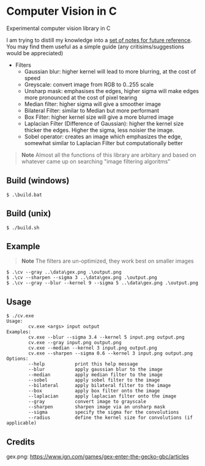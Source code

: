 # Computer Vision in C

Experimental computer vision library in C

I am trying to distill my knowledge into a [set of notes for future reference](./docs/basic.md). You may find them useful as a simple guide (any critisims/suggestions would be appreciated)

- Filters
  - Gaussian blur: higher kernel will lead to more blurring, at the cost of speed
  - Greyscale: convert image from RGB to 0..255 scale
  - Unsharp mask: emphasises the edges, higher sigma will make edges more pronounced at the cost of pixel tearing
  - Median filter: higher sigma will give a smoother image 
  - Bilateral Filter: similar to Median but more performant
  - Box Filter: higher kernel size will give a more blurred image 
  - Laplacian Filter (Difference of Gaussian): higher the kernel size thicker the edges. 
    Higher the sigma, less noisier the image.
  - Sobel operator: creates an image which emphasizes the edge, somewhat similar to Laplacian Filter
    but computationally better


> **Note**
> Almost all the functions of this library are arbitary and based on whatever came up on searching "image filtering algoritms"


## Build (windows)

```console
$ .\build.bat
```

## Build (unix)

```console
$ ./build.sh
```

## Example

> **Note**
> The filters are un-optimized, they work best on smaller images

```console
$ .\cv --gray ..\data\gex.png .\output.png
$ .\cv --sharpen --sigma 3 ..\data\gex.png .\output.png
$ .\cv --gray --blur --kernel 9 --sigma 5 ..\data\gex.png .\output.png
```

## Usage

```console
$ ./cv.exe
Usage:
        cv.exe <args> input output
Examples:
        cv.exe --blur --sigma 3.4 --kernel 5 input.png output.png
        cv.exe --gray input.png output.png
        cv.exe --median --kernel 3 input.png output.png
        cv.exe --sharpen --sigma 0.6 --kernel 3 input.png output.png
Options:
        --help           print this help message
        --blur           apply gaussian blur to the image
        --median         apply median filter to the image
        --sobel          apply sobel filter to the image
        --bilateral      apply bilateral filter to the image
        --box            apply box filter onto the image
        --laplacian      apply laplacian filter onto the image
        --gray           convert image to grayscale
        --sharpen        sharpen image via an unsharp mask
        --sigma          specify the sigma for the convolutions
        --radius         define the kernel size for convolutions (if applicable)
```

## Credits

gex.png: https://www.ign.com/games/gex-enter-the-gecko-gbc/articles

